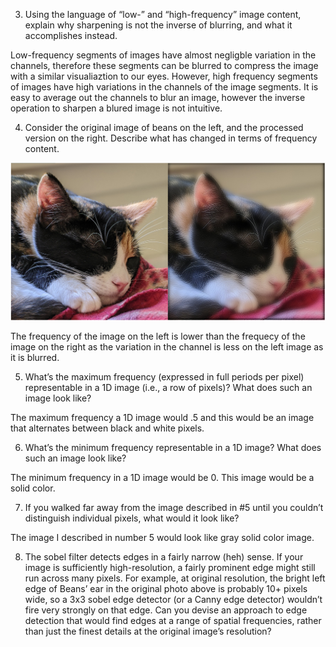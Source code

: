



3. Using the language of “low-” and “high-frequency” image content, explain why sharpening is not the inverse of blurring, and what it accomplishes instead.

Low-frequency segments of images have almost negligble variation in the channels, therefore these segments can be blurred to compress the image with a similar visualiaztion to our eyes. However, high frequency segments of images have high variations in the channels of the image segments. It is easy to average out the channels to blur an image, however the inverse operation to sharpen a blured image is not intuitive. 

4. Consider the original image of beans on the left, and the processed version on the right. Describe what has changed in terms of frequency content.
<img src="beans_pic.png">

The frequency of the image on the left is lower than the frequecy of the image on the right as the variation in the channel is less on the left image as it is blurred. 

5. What’s the maximum frequency (expressed in full periods per pixel) representable in a 1D image (i.e., a row of pixels)? What does such an image look like?

The maximum frequency a 1D image would .5 and this would be an image that alternates between black and white pixels.


6. What’s the minimum frequency representable in a 1D image? What does such an image look like?

The minimum frequency in a 1D image would be 0. This image would be a solid color. 

7. If you walked far away from the image described in #5 until you couldn’t distinguish individual pixels, what would it look like?

The image I described in number 5 would look like gray solid color image. 

8. The sobel filter detects edges in a fairly narrow (heh) sense. If your image is sufficiently high-resolution, a fairly prominent edge might still run across many pixels. For example, at original resolution, the bright left edge of Beans’ ear in the original photo above is probably 10+ pixels wide, so a 3x3 sobel edge detector (or a Canny edge detector) wouldn’t fire very strongly on that edge. Can you devise an approach to edge detection that would find edges at a range of spatial frequencies, rather than just the finest details at the original image’s resolution?